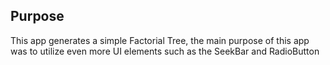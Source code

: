 ## Purpose

This app generates a simple Factorial Tree, the main purpose of this app was to utilize even more UI elements such as the SeekBar and RadioButton